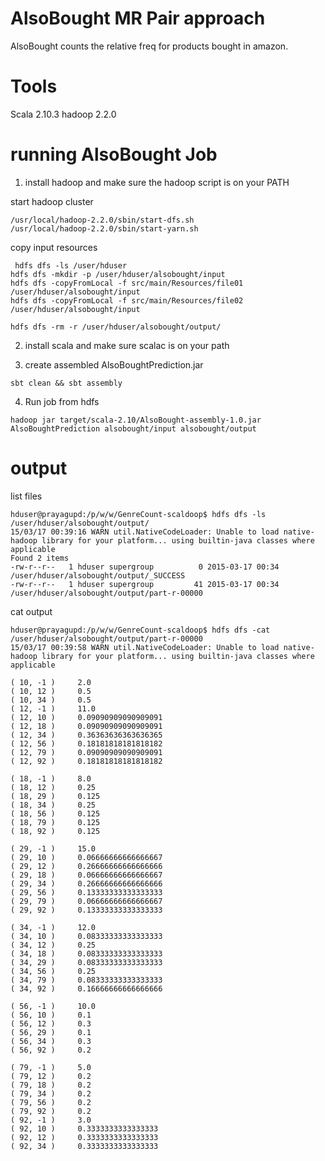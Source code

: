 AlsoBought MR Pair approach
============================

AlsoBought counts the relative freq for products bought in amazon.


Tools
=========

Scala 2.10.3
hadoop 2.2.0

running AlsoBought Job
=================================

1. install hadoop and make sure the hadoop script is on your PATH


start hadoop cluster

```
/usr/local/hadoop-2.2.0/sbin/start-dfs.sh
/usr/local/hadoop-2.2.0/sbin/start-yarn.sh
```

copy input resources

```
 hdfs dfs -ls /user/hduser
hdfs dfs -mkdir -p /user/hduser/alsobought/input
hdfs dfs -copyFromLocal -f src/main/Resources/file01 /user/hduser/alsobought/input
hdfs dfs -copyFromLocal -f src/main/Resources/file02 /user/hduser/alsobought/input

hdfs dfs -rm -r /user/hduser/alsobought/output/
```

2. install scala and make sure scalac is on your path

3. create assembled AlsoBoughtPrediction.jar

```
sbt clean && sbt assembly
```

4. Run job from hdfs

```
hadoop jar target/scala-2.10/AlsoBought-assembly-1.0.jar AlsoBoughtPrediction alsobought/input alsobought/output
```

output
==================

list files

```
hduser@prayagupd:/p/w/w/GenreCount-scaldoop$ hdfs dfs -ls /user/hduser/alsobought/output/
15/03/17 00:39:16 WARN util.NativeCodeLoader: Unable to load native-hadoop library for your platform... using builtin-java classes where applicable
Found 2 items
-rw-r--r--   1 hduser supergroup          0 2015-03-17 00:34 /user/hduser/alsobought/output/_SUCCESS
-rw-r--r--   1 hduser supergroup         41 2015-03-17 00:34 /user/hduser/alsobought/output/part-r-00000

```

cat output
 
 ```
 hduser@prayagupd:/p/w/w/GenreCount-scaldoop$ hdfs dfs -cat /user/hduser/alsobought/output/part-r-00000
 15/03/17 00:39:58 WARN util.NativeCodeLoader: Unable to load native-hadoop library for your platform... using builtin-java classes where applicable
 
 ( 10, -1 ) 	2.0
 ( 10, 12 ) 	0.5
 ( 10, 34 ) 	0.5
 ( 12, -1 ) 	11.0
 ( 12, 10 ) 	0.09090909090909091
 ( 12, 18 ) 	0.09090909090909091
 ( 12, 34 ) 	0.36363636363636365
 ( 12, 56 ) 	0.18181818181818182
 ( 12, 79 ) 	0.09090909090909091
 ( 12, 92 ) 	0.18181818181818182
 
 ( 18, -1 ) 	8.0
 ( 18, 12 ) 	0.25
 ( 18, 29 ) 	0.125
 ( 18, 34 ) 	0.25
 ( 18, 56 ) 	0.125
 ( 18, 79 ) 	0.125
 ( 18, 92 ) 	0.125
 
 ( 29, -1 ) 	15.0
 ( 29, 10 ) 	0.06666666666666667
 ( 29, 12 ) 	0.26666666666666666
 ( 29, 18 ) 	0.06666666666666667
 ( 29, 34 ) 	0.26666666666666666
 ( 29, 56 ) 	0.13333333333333333
 ( 29, 79 ) 	0.06666666666666667
 ( 29, 92 ) 	0.13333333333333333
 
 ( 34, -1 ) 	12.0
 ( 34, 10 ) 	0.08333333333333333
 ( 34, 12 ) 	0.25
 ( 34, 18 ) 	0.08333333333333333
 ( 34, 29 ) 	0.08333333333333333
 ( 34, 56 ) 	0.25
 ( 34, 79 ) 	0.08333333333333333
 ( 34, 92 ) 	0.16666666666666666
 
 ( 56, -1 ) 	10.0
 ( 56, 10 ) 	0.1
 ( 56, 12 ) 	0.3
 ( 56, 29 ) 	0.1
 ( 56, 34 ) 	0.3
 ( 56, 92 ) 	0.2
 
 ( 79, -1 ) 	5.0
 ( 79, 12 ) 	0.2
 ( 79, 18 ) 	0.2
 ( 79, 34 ) 	0.2
 ( 79, 56 ) 	0.2
 ( 79, 92 ) 	0.2
 ( 92, -1 ) 	3.0
 ( 92, 10 ) 	0.3333333333333333
 ( 92, 12 ) 	0.3333333333333333
 ( 92, 34 ) 	0.3333333333333333

 ```